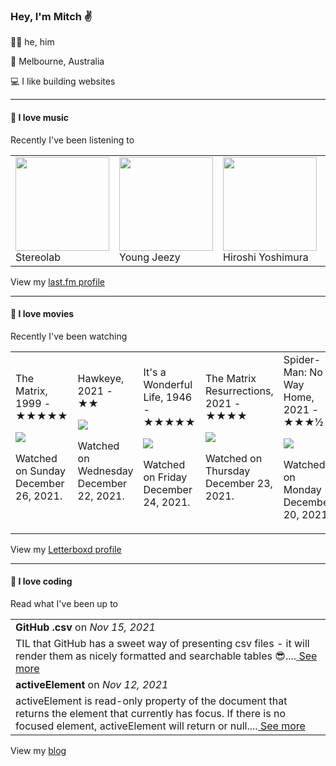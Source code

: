 <article><h3>Hey, I&#x27;m Mitch ✌️</h3><section><p>🙆‍♂️ he, him</p><p>📍 Melbourne, Australia</p><p>💻 I like building websites</p></section><hr/><section><h4>💽 I love music</h4><p>Recently I&#x27;ve been listening to</p><table><tbody><td><img src="https://lastfm.freetls.fastly.net/i/u/174s/b81a00734a2f70b34acde16c61fdfa71.png" height="150px" alt="" role="presentation"/><br/>Stereolab</td><td><img src="https://lastfm.freetls.fastly.net/i/u/174s/b987d1e862f442359e316f8a146b0f82.png" height="150px" alt="" role="presentation"/><br/>Young Jeezy</td><td><img src="https://lastfm.freetls.fastly.net/i/u/174s/b7313f329ac71e4357e36ec3aef3c661.png" height="150px" alt="" role="presentation"/><br/>Hiroshi Yoshimura</td><td><img src="https://lastfm.freetls.fastly.net/i/u/174s/cb8e41ecc96f769575babd440b81e795.png" height="150px" alt="" role="presentation"/><br/>Juice WRLD</td><td><img src="https://lastfm.freetls.fastly.net/i/u/174s/a073ac85e2fb427e99cb2d154af8935b.png" height="150px" alt="" role="presentation"/><br/>Yo La Tengo</td></tbody></table><span>View my <a href="https://www.last.fm/user/mylsb">last.fm profile</a></span></section><hr/><section><h4>📼 I love movies</h4><p>Recently I&#x27;ve been watching</p><table><tbody><td>The Matrix, 1999 - ★★★★★<br/><span> <p><img src="https://a.ltrbxd.com/resized/film-poster/5/1/5/1/8/51518-the-matrix-0-500-0-750-crop.jpg?k=769c441d0d"/></p> <p>Watched on Sunday December 26, 2021.</p> </span></td><td>Hawkeye, 2021 - ★★<br/><span> <p><img src="https://a.ltrbxd.com/resized/film-poster/8/0/6/6/3/7/806637-hawkeye-0-500-0-750-crop.jpg?k=af4f7d7a0b"/></p> <p>Watched on Wednesday December 22, 2021.</p> </span></td><td>It&#x27;s a Wonderful Life, 1946 - ★★★★★<br/><span> <p><img src="https://a.ltrbxd.com/resized/film-poster/5/0/9/4/9/50949-it-s-a-wonderful-life-0-500-0-750-crop.jpg?k=d39cc6c916"/></p> <p>Watched on Friday December 24, 2021.</p> </span></td><td>The Matrix Resurrections, 2021 - ★★★★<br/><span> <p><img src="https://a.ltrbxd.com/resized/sm/upload/hx/bm/p0/ov/matrix-0-500-0-750-crop.jpg?k=d5dc657dc8"/></p> <p>Watched on Thursday December 23, 2021.</p> </span></td><td>Spider-Man: No Way Home, 2021 - ★★★½<br/><span> <p><img src="https://a.ltrbxd.com/resized/film-poster/5/6/0/7/8/7/560787-spider-man-no-way-home-0-500-0-750-crop.jpg?k=af9b07b8f1"/></p> <p>Watched on Monday December 20, 2021.</p> </span></td></tbody></table><span>View my <a href="https://letterboxd.com/myslab/">Letterboxd profile</a></span></section><hr/><section><h4>📰 I love coding</h4><p>Read what I&#x27;ve been up to</p><table><tbody><tr><td><b>GitHub .csv</b> on <i>Nov 15, 2021</i></td></tr><tr><td><span>TIL that GitHub has a sweet way of presenting csv files - it will render them as nicely formatted and searchable tables 😎....</span><a href="https://world.hey.com/mitch.stewart/github-csv-cfba803e"> See more</a></td></tr><tr><td><b>activeElement</b> on <i>Nov 12, 2021</i></td></tr><tr><td><span>activeElement is read-only property of the document that returns the element that currently has focus. If there is no focused element, activeElement will return <body> or null....</span><a href="https://world.hey.com/mitch.stewart/activeelement-48c14c6a"> See more</a></td></tr></tbody></table><span>View my <a href="https://world.hey.com/mitch.stewart/">blog</a></span></section></article>
